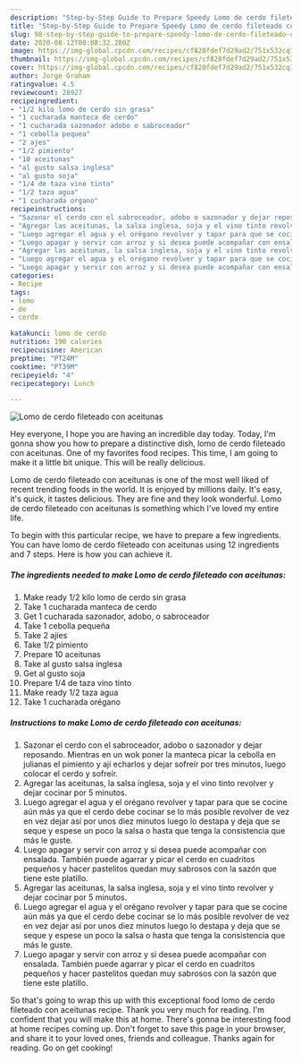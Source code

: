 ```yaml
---
description: "Step-by-Step Guide to Prepare Speedy Lomo de cerdo fileteado con aceitunas"
title: "Step-by-Step Guide to Prepare Speedy Lomo de cerdo fileteado con aceitunas"
slug: 98-step-by-step-guide-to-prepare-speedy-lomo-de-cerdo-fileteado-con-aceitunas
date: 2020-08-12T00:08:32.280Z
image: https://img-global.cpcdn.com/recipes/cf820fdef7d29ad2/751x532cq70/lomo-de-cerdo-fileteado-con-aceitunas-foto-principal.jpg
thumbnail: https://img-global.cpcdn.com/recipes/cf820fdef7d29ad2/751x532cq70/lomo-de-cerdo-fileteado-con-aceitunas-foto-principal.jpg
cover: https://img-global.cpcdn.com/recipes/cf820fdef7d29ad2/751x532cq70/lomo-de-cerdo-fileteado-con-aceitunas-foto-principal.jpg
author: Jorge Graham
ratingvalue: 4.5
reviewcount: 28927
recipeingredient:
- "1/2 kilo lomo de cerdo sin grasa"
- "1 cucharada manteca de cerdo"
- "1 cucharada sazonador adobo o sabroceador"
- "1 cebolla pequea"
- "2 ajes"
- "1/2 pimiento"
- "10 aceitunas"
- "al gusto salsa inglesa"
- "al gusto soja"
- "1/4 de taza vino tinto"
- "1/2 taza agua"
- "1 cucharada organo"
recipeinstructions:
- "Sazonar el cerdo con el sabroceador, adobo o sazonador y dejar reposando. Mientras en un wok poner la manteca picar la cebolla en julianas el pimiento y ají echarlos y dejar sofreír por tres minutos, luego colocar el cerdo y sofreír."
- "Agregar las aceitunas, la salsa inglesa, soja y el vino tinto revolver y dejar cocinar por 5 minutos."
- "Luego agregar el agua y el orégano revolver y tapar para que se cocine aún más ya que el cerdo debe cocinar se lo más posible revolver de vez en vez dejar así por unos diez minutos luego lo destapa y deja que se seque y espese un poco la salsa o hasta que tenga la consistencia que más le guste."
- "Luego apagar y servir con arroz y si desea puede acompañar con ensalada. También puede agarrar y picar el cerdo en cuadritos pequeños y hacer pastelitos quedan muy sabrosos con la sazón que tiene este platillo."
- "Agregar las aceitunas, la salsa inglesa, soja y el vino tinto revolver y dejar cocinar por 5 minutos."
- "Luego agregar el agua y el orégano revolver y tapar para que se cocine aún más ya que el cerdo debe cocinar se lo más posible revolver de vez en vez dejar así por unos diez minutos luego lo destapa y deja que se seque y espese un poco la salsa o hasta que tenga la consistencia que más le guste."
- "Luego apagar y servir con arroz y si desea puede acompañar con ensalada. También puede agarrar y picar el cerdo en cuadritos pequeños y hacer pastelitos quedan muy sabrosos con la sazón que tiene este platillo."
categories:
- Recipe
tags:
- lomo
- de
- cerdo

katakunci: lomo de cerdo 
nutrition: 190 calories
recipecuisine: American
preptime: "PT24M"
cooktime: "PT39M"
recipeyield: "4"
recipecategory: Lunch

---
```



![Lomo de cerdo fileteado con aceitunas](https://img-global.cpcdn.com/recipes/cf820fdef7d29ad2/751x532cq70/lomo-de-cerdo-fileteado-con-aceitunas-foto-principal.jpg)

Hey everyone, I hope you are having an incredible day today. Today, I'm gonna show you how to prepare a distinctive dish, lomo de cerdo fileteado con aceitunas. One of my favorites food recipes. This time, I am going to make it a little bit unique. This will be really delicious.



Lomo de cerdo fileteado con aceitunas is one of the most well liked of recent trending foods in the world. It is enjoyed by millions daily. It's easy, it's quick, it tastes delicious. They are fine and they look wonderful. Lomo de cerdo fileteado con aceitunas is something which I've loved my entire life.


To begin with this particular recipe, we have to prepare a few ingredients. You can have lomo de cerdo fileteado con aceitunas using 12 ingredients and 7 steps. Here is how you can achieve it.

<!--inarticleads1-->

##### The ingredients needed to make Lomo de cerdo fileteado con aceitunas:

1. Make ready 1/2 kilo lomo de cerdo sin grasa
1. Take 1 cucharada manteca de cerdo
1. Get 1 cucharada sazonador, adobo, o sabroceador
1. Take 1 cebolla pequeña
1. Take 2 ajíes
1. Take 1/2 pimiento
1. Prepare 10 aceitunas
1. Take al gusto salsa inglesa
1. Get al gusto soja
1. Prepare 1/4 de taza vino tinto
1. Make ready 1/2 taza agua
1. Take 1 cucharada orégano




<!--inarticleads2-->

##### Instructions to make Lomo de cerdo fileteado con aceitunas:

1. Sazonar el cerdo con el sabroceador, adobo o sazonador y dejar reposando. Mientras en un wok poner la manteca picar la cebolla en julianas el pimiento y ají echarlos y dejar sofreír por tres minutos, luego colocar el cerdo y sofreír.
1. Agregar las aceitunas, la salsa inglesa, soja y el vino tinto revolver y dejar cocinar por 5 minutos.
1. Luego agregar el agua y el orégano revolver y tapar para que se cocine aún más ya que el cerdo debe cocinar se lo más posible revolver de vez en vez dejar así por unos diez minutos luego lo destapa y deja que se seque y espese un poco la salsa o hasta que tenga la consistencia que más le guste.
1. Luego apagar y servir con arroz y si desea puede acompañar con ensalada. También puede agarrar y picar el cerdo en cuadritos pequeños y hacer pastelitos quedan muy sabrosos con la sazón que tiene este platillo.
1. Agregar las aceitunas, la salsa inglesa, soja y el vino tinto revolver y dejar cocinar por 5 minutos.
1. Luego agregar el agua y el orégano revolver y tapar para que se cocine aún más ya que el cerdo debe cocinar se lo más posible revolver de vez en vez dejar así por unos diez minutos luego lo destapa y deja que se seque y espese un poco la salsa o hasta que tenga la consistencia que más le guste.
1. Luego apagar y servir con arroz y si desea puede acompañar con ensalada. También puede agarrar y picar el cerdo en cuadritos pequeños y hacer pastelitos quedan muy sabrosos con la sazón que tiene este platillo.




So that's going to wrap this up with this exceptional food lomo de cerdo fileteado con aceitunas recipe. Thank you very much for reading. I'm confident that you will make this at home. There's gonna be interesting food at home recipes coming up. Don't forget to save this page in your browser, and share it to your loved ones, friends and colleague. Thanks again for reading. Go on get cooking!
